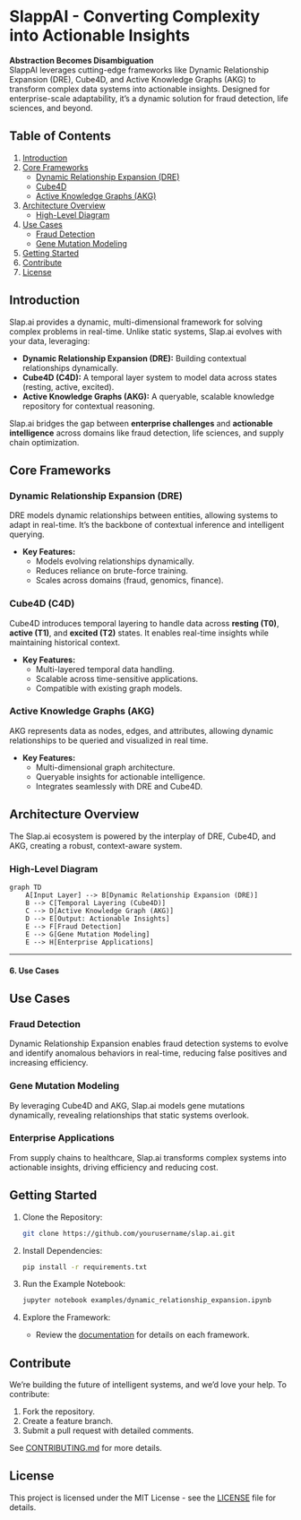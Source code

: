 # SlappAI - Converting Complexity into Actionable Insights

**Abstraction Becomes Disambiguation**  
SlappAI leverages cutting-edge frameworks like Dynamic Relationship Expansion (DRE), Cube4D, and Active Knowledge Graphs (AKG) to transform complex data systems into actionable insights. Designed for enterprise-scale adaptability, it’s a dynamic solution for fraud detection, life sciences, and beyond.



## Table of Contents
1. [Introduction](#introduction)
2. [Core Frameworks](#core-frameworks)
    - [Dynamic Relationship Expansion (DRE)](#dynamic-relationship-expansion-dre)
    - [Cube4D](#cube4d)
    - [Active Knowledge Graphs (AKG)](#active-knowledge-graphs-akg)
3. [Architecture Overview](#architecture-overview)
    - [High-Level Diagram](#high-level-diagram)
4. [Use Cases](#use-cases)
    - [Fraud Detection](#fraud-detection)
    - [Gene Mutation Modeling](#gene-mutation-modeling)
5. [Getting Started](#getting-started)
6. [Contribute](#contribute)
7. [License](#license)




## Introduction

Slap.ai provides a dynamic, multi-dimensional framework for solving complex problems in real-time. Unlike static systems, Slap.ai evolves with your data, leveraging:

- **Dynamic Relationship Expansion (DRE):** Building contextual relationships dynamically.
- **Cube4D (C4D):** A temporal layer system to model data across states (resting, active, excited).
- **Active Knowledge Graphs (AKG):** A queryable, scalable knowledge repository for contextual reasoning.

Slap.ai bridges the gap between **enterprise challenges** and **actionable intelligence** across domains like fraud detection, life sciences, and supply chain optimization.


## Core Frameworks

### Dynamic Relationship Expansion (DRE)
DRE models dynamic relationships between entities, allowing systems to adapt in real-time. It’s the backbone of contextual inference and intelligent querying.

- **Key Features:**
  - Models evolving relationships dynamically.
  - Reduces reliance on brute-force training.
  - Scales across domains (fraud, genomics, finance).

### Cube4D (C4D)
Cube4D introduces temporal layering to handle data across **resting (T0)**, **active (T1)**, and **excited (T2)** states. It enables real-time insights while maintaining historical context.

- **Key Features:**
  - Multi-layered temporal data handling.
  - Scalable across time-sensitive applications.
  - Compatible with existing graph models.

### Active Knowledge Graphs (AKG)
AKG represents data as nodes, edges, and attributes, allowing dynamic relationships to be queried and visualized in real time.

- **Key Features:**
  - Multi-dimensional graph architecture.
  - Queryable insights for actionable intelligence.
  - Integrates seamlessly with DRE and Cube4D.



## Architecture Overview

The Slap.ai ecosystem is powered by the interplay of DRE, Cube4D, and AKG, creating a robust, context-aware system.

### High-Level Diagram
```mermaid
graph TD
    A[Input Layer] --> B[Dynamic Relationship Expansion (DRE)]
    B --> C[Temporal Layering (Cube4D)]
    C --> D[Active Knowledge Graph (AKG)]
    D --> E[Output: Actionable Insights]
    E --> F[Fraud Detection]
    E --> G[Gene Mutation Modeling]
    E --> H[Enterprise Applications]
```


---

#### **6. Use Cases**

## Use Cases

### Fraud Detection
Dynamic Relationship Expansion enables fraud detection systems to evolve and identify anomalous behaviors in real-time, reducing false positives and increasing efficiency.

### Gene Mutation Modeling
By leveraging Cube4D and AKG, Slap.ai models gene mutations dynamically, revealing relationships that static systems overlook.

### Enterprise Applications
From supply chains to healthcare, Slap.ai transforms complex systems into actionable insights, driving efficiency and reducing cost.


## Getting Started

1. Clone the Repository:
    ```bash
    git clone https://github.com/yourusername/slap.ai.git
    ```

2. Install Dependencies:
    ```bash
    pip install -r requirements.txt
    ```

3. Run the Example Notebook:
    ```bash
    jupyter notebook examples/dynamic_relationship_expansion.ipynb
    ```

4. Explore the Framework:
    - Review the [documentation](docs/) for details on each framework.


## Contribute

We’re building the future of intelligent systems, and we’d love your help. To contribute:
1. Fork the repository.
2. Create a feature branch.
3. Submit a pull request with detailed comments.

See [CONTRIBUTING.md](CONTRIBUTING.md) for more details.


## License

This project is licensed under the MIT License - see the [LICENSE](LICENSE) file for details.
